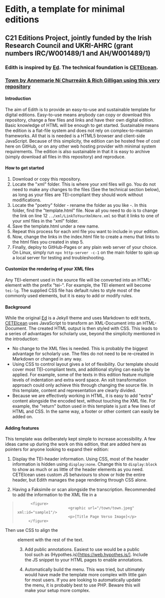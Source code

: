 # Edith, a template for minimal editions
## C21 Editions Project, jointly funded by the Irish Research Council and UKRI-AHRC (grant numbers IRC/W001489/1 and AH/W001489/1)
### Edith is inspired by [Ed](https://minicomp.github.io/ed/). The technical foundation is [CETEIcean](https://github.com/TEIC/CETEIcean).
### [Town by Annemarie Ní Churreáin & Rich Gilligan using this very repository](https://mkrzmr.github.io/town/)

#### Introduction
The aim of Edith is to provide an easy-to-use and sustainable template for digital editions.
Easy-to-use means anybody can copy or download this repository, change a few files and links and have their own digital edition. Basic knowledge of HTML will be enough to get started.
Sustainable means the edition is a flat-file system and does not rely on complex-to-maintain frameworks. All that is is needed is a HTML5 browser and client-side JavaScript. Because of this simplicity, the edition can be hosted free of cost here on GitHub, or on any other web hosting provider with minimal system requirements.
The edition is also sustainable in that it is easy to archive (simply download all files in this repository) and reproduce. 

#### How to get started
1. Download or copy this repository.
2. Locate the "xml" folder. This is where your xml files will go. You do not need to make any changes to the files (See the technical section below), as long as your files are TEI-compliant they should work without modifications.
3. Locate the "poetry" folder - rename the folder as you like -. In this folder, find the "template.html" file. Now all you need to do is to change the link on line 12 `../xml/LinkToYourXmlHere.xml` so that it links to one of your xml files in the "xml" folder.
4. Save the template.html under a new name.
5. Repeat this process for each xml file you want to include in your edition.
6. Now, change the links in the index.html file to create a menu that links to the html files you created in step 5.
7. Finally, deploy to GitHub-Pages or any plain web server of your choice. On Linux, simply run `npx http-server -c-1` on the main folder to spin up a local server for testing and troubleshooting.

#### Customize the rendering of your XML files
Any TEI-element used in the source file will be converted into an HTML-element with the prefix "tei-". For example, the TEI element <lg> will become `tei-lg`. The supplied CSS file has default rules to style most of the commonly used elements, but it is easy to add or modify rules. 

#### Background
While the original [Ed](https://minicomp.github.io/ed/) is a Jekyll theme and uses Markdown to edit texts, [CETEIcean](https://github.com/TEIC/CETEIcean) uses JavaScript to transform an XML-Document into an HTML-Document. 
The created HTML output is then styled with CSS. This leads to a series of advantages for scholarly use, beyond the simplicity mentioned in the introduction:
* No change to the XML files is needed. This is probably the biggest advantage for scholarly use. The files do not need to be re-created in Markdown or changed in any way.
* Using CSS to control layout gives a lot of flexibility. Our template should cover most TEI-compliant texts, and additional styling can easily be applied. For example, some of the texts in this edition feature multiple levels of indentation and     extra      word     space. An xslt transformation approach could only achieve this through changing the source file. In this template, content and representation are clearly divided.
* Because we are effectively working in HTML, it is easy to add "extra" content alongside the encoded text, without touching the XML file. For example, the "return" button used in this template is just a few lines of HTML and CSS. In the same way, a footer or other content can easily be added on.

#### Adding features
This template was deliberately kept simple to increase accessibility. A few ideas came up during the work on this edition, that are added here as pointers for anyone looking to expand their edition:
1. Display the TEI-header information.
Using CSS, most of the header information is hidden using `display:none`. Change this to `display:block` to show as much or as little of the header elements as you need. CETEIcean uses custom JS behaviours to show or hide the entire header, but Edith manages the page rendering through CSS alone. 

2. Having a Faksimile or scan alongside the transcription.
Recommended to add the information to the XML file in a <div>

>           <figure>
>                            <graphic url="/town/town.jpeg" xml:id="sample1"/>
>                            <p>[Title Page Verso Image]</p>
>          </figure>


Then use CSS to align the <figure> element with the rest of the text.

3. Add public annotations.
Easiest to use would be a public tool such as (Hypothes.is)[https://web.hypothes.is/]. Include the JS snippet to your HTML pages to enable annotations.

4. Automatically build the menu.
This was tried, but ultimately would have made the template more complex with little gain for most users. If you are looking to automatically update the menu, it is probably best to use PHP. Beware this will make your setup more complex.
